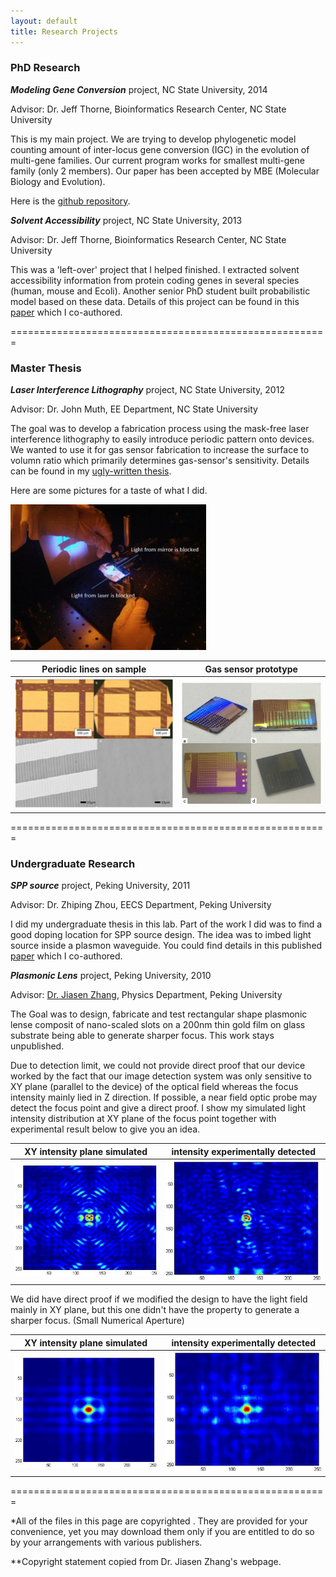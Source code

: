 ```yaml
---
layout: default
title: Research Projects
---
```

### PhD Research

**_Modeling Gene Conversion_** project, NC State University, 2014

Advisor: Dr. Jeff Thorne, Bioinformatics Research Center, NC State University

This is my main project. We are trying to develop phylogenetic model counting amount of inter-locus gene conversion (IGC) in the evolution of multi-gene families. Our current program works for smallest multi-gene family (only 2 members). Our paper has been accepted by MBE (Molecular Biology and Evolution). 

Here is the [github repository](https://github.com/xji3/Genconv).


**_Solvent Accessibility_** project, NC State University, 2013

Advisor: Dr. Jeff Thorne, Bioinformatics Research Center, NC State University

This was a 'left-over' project that I helped finished. I extracted solvent accessibility information from protein coding genes in several species (human, mouse and Ecoli). Another senior PhD student built probabilistic model based on these data. Details of this project can be found in this [paper](https://github.com/xiang-ji-ncsu/xiang-ji-ncsu.github.io/raw/master/Publication/Roles%20of%20Solvent%20Accessibility%20and%20Gene%20Expression%20in%20Modeling%20Protein%20Sequence%20Evolution.pdf) which I co-authored.

=======================================================


### Master Thesis


**_Laser Interference Lithography_** project, NC State University, 2012

Advisor: Dr. John Muth, EE Department, NC State University

The goal was to develop a fabrication process using the mask-free laser interference lithography to easily introduce periodic pattern onto devices. We wanted to use it for gas sensor fabrication to increase the surface to volumn ratio which primarily determines gas-sensor's sensitivity. Details can be found in my [ugly-written thesis](https://github.com/xiang-ji-ncsu/xiang-ji-ncsu.github.io/raw/27914ae129b83c237d03d68fec002646d1163f69/Publication/Laser%20Interference%20Lithography%20for%20Fabrication%20of%20Gas%20Sensors.pdf).

Here are some pictures for a taste of what I did. 

<img src ="https://github.com/xiang-ji-ncsu/xiang-ji-ncsu.github.io/raw/master/images/Work%20in%20cleanroom.png">

Periodic lines on sample |  Gas sensor prototype
:---------------------------:|:---------------------------------:
![Periodic lines on sample](https://github.com/xiang-ji-ncsu/xiang-ji-ncsu.github.io/raw/master/images/Periodic%20Lines.png) |![Gas sensor prototype](https://github.com/xiang-ji-ncsu/xiang-ji-ncsu.github.io/raw/master/images/Gas%20sensor%20prototype.png)

=======================================================


### Undergraduate Research

**_SPP source_** project, Peking University, 2011

Advisor: Dr. Zhiping Zhou, EECS Department, Peking University

I did my undergraduate thesis in this lab. Part of the work I did was to find a good doping location for SPP source design. The idea was to imbed light source inside a plasmon waveguide. You could find details in this published [paper](https://github.com/xiang-ji-ncsu/xiang-ji-ncsu.github.io/raw/27914ae129b83c237d03d68fec002646d1163f69/Publication/Effect%20of%20dipole%20location%20on%20profile%20properties%20of%20symmetric%20surface%20plasmon%20polariton%20mode%20in%20Au-Al2O3-Au%20waveguide.pdf) which I co-authored.

**_Plasmonic Lens_** project, Peking University, 2010

Advisor: [Dr. Jiasen Zhang](http://www.phy.pku.edu.cn/~zhangjs/index.html), Physics Department, Peking University

The Goal was to design, fabricate and test rectangular shape plasmonic lense composit of nano-scaled slots on a 200nm thin gold film on glass substrate being able to generate sharper focus. This work stays unpublished. 

Due to detection limit, we could not provide direct proof that our device worked by the fact that our image detection system was only sensitive to XY plane (parallel to the device) of the optical field whereas the focus intensity mainly lied in Z direction. If possible, a near field optic probe may detect the focus point and give a direct proof. I show my simulated light intensity distribution at XY plane of the focus point together with experimental result below to give you an idea.

XY intensity plane simulated | intensity experimentally detected
:---------------------------:|:---------------------------------:
![Simulated intensity field XY plane Big NA](https://github.com/xiang-ji-ncsu/xiang-ji-ncsu.github.io/raw/27914ae129b83c237d03d68fec002646d1163f69/images/BigNASimulatedXYPlane.png) | ![Experimental detected intensity field](https://github.com/xiang-ji-ncsu/xiang-ji-ncsu.github.io/raw/27914ae129b83c237d03d68fec002646d1163f69/images/BigNADetectedXYPlane.png)

We did have direct proof if we modified the design to have the light field mainly in XY plane, but this one didn't have the property to generate a sharper focus. (Small Numerical Aperture)

XY intensity plane simulated | intensity experimentally detected
:---------------------------:|:---------------------------------:
![Simulated intensity field XY plane Small NA](https://github.com/xiang-ji-ncsu/xiang-ji-ncsu.github.io/raw/27914ae129b83c237d03d68fec002646d1163f69/images/SmallNASimulated.png) | ![Detected intensity field XY plane Small NA](https://github.com/xiang-ji-ncsu/xiang-ji-ncsu.github.io/raw/27914ae129b83c237d03d68fec002646d1163f69/images/SmallNADetected.png)

=======================================================




*All of the files in this page are copyrighted . They are provided for your convenience, yet you may download them only if you are entitled to do so by your arrangements with various publishers.

**Copyright statement copied from Dr. Jiasen Zhang's webpage.
